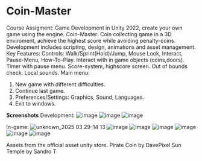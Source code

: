 # Coin-Master
Course Assigment: Game Development in Unity 2022, create your own game using the engine.
Coin-Master: Coin collecting game in a 3D enviroment, achieve the highest score while avoiding penalty-coins.
Development includes scripting, design, animations and asset management.
Key Features:
Controls: Walk/Sprint(Hold)/Jump, Mouse Look, Interact, Pause-Menu, How-To-Play.
Interact with in game objects (coins,doors).
Timer with pause menu.
Score-system, highscore screen.
Out of bounds check.
Local sounds.
Main menu:
1) New game with different difficulties.
2) Continue last game.
3) Preferences/Settings: Graphics, Sound, Languages.
4) Exit to windows.

**Screenshots**
Development:
![image](https://github.com/user-attachments/assets/64cc1b27-367f-4214-9e25-c0f3a4196473)
![image](https://github.com/user-attachments/assets/f5d46cce-a49b-4255-a027-45799d5cc036)
![image](https://github.com/user-attachments/assets/3a00104d-274d-46e4-a760-22981bcd177a)

In-game:
![unknown_2025 03 29-14 13](https://github.com/user-attachments/assets/a514af33-8f6e-41d5-a7e1-51b9e6e75e56)
![image](https://github.com/user-attachments/assets/6549ebf2-04c2-43ef-a53c-d1e202d432dc)
![image](https://github.com/user-attachments/assets/442aa45b-ff14-4668-b8dc-fefdef479afa)
![image](https://github.com/user-attachments/assets/7f1a6d19-4966-4c55-a562-ccae82eba738)
![image](https://github.com/user-attachments/assets/f1ce514a-6e2c-4041-9938-0788e980db22)
![image](https://github.com/user-attachments/assets/f23ced7a-9995-4dcf-bc39-30dadb935add)
![image](https://github.com/user-attachments/assets/3f4ce87b-93a4-4a0a-8936-c2168b984d93)

Assets from the official asset unity store.
Pirate Coin by DavePixel
Sun Temple by Sandro T









